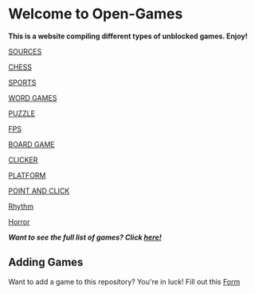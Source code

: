 # Welcome to Open-Games

**This is a website compiling different types of unblocked games. Enjoy!**

[SOURCES](Categories/Sources.md)

[CHESS](Categories/Chess.md)

[SPORTS](Categories/Sports.md)

[WORD GAMES](Categories/Word-games.md)

[PUZZLE](Categories/Puzzle.md)

[FPS](Categories/FPS.md)

[BOARD GAME](Categories/Board-Games.md)

[CLICKER](Categories/Clicker.md)

[PLATFORM](Categories/Platform.md)

[POINT AND CLICK](Categories/Point-and-click.md)

[Rhythm](Categories/Rhythm.md)

[Horror](Categories/Horror.md)

***Want to see the full list of games? Click [here!](/../main/Categories/All-Games-List.md)***

## Adding Games
Want to add a game to this repository? You're in luck! Fill out this [Form](https://github.com/Zryak/Open-Games/issues/new?assignees=zryak&labels=game%2Cwebsite%2Cadd+game&projects=&template=WebsiteRequest.yml&title=%5BGame%5D%3A+I+want+)

